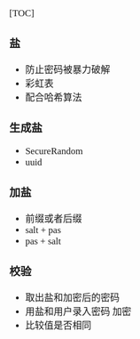 <span  style="font-family: Simsun,serif; font-size: 17px; ">

[TOC]

### 盐

- 防止密码被暴力破解
- 彩虹表
- 配合哈希算法

### 生成盐

- SecureRandom
- uuid

### 加盐

- 前缀或者后缀
- salt + pas
- pas + salt

### 校验

- 取出盐和加密后的密码
- 用盐和用户录入密码 加密
- 比较值是否相同

</span>